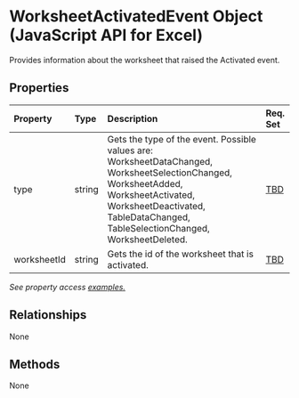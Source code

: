# WorksheetActivatedEvent Object (JavaScript API for Excel)

Provides information about the worksheet that raised the Activated event.

## Properties

| Property	   | Type	|Description| Req. Set|
|:---------------|:--------|:----------|:----|
|type|string|Gets the type of the event. Possible values are: WorksheetDataChanged, WorksheetSelectionChanged, WorksheetAdded, WorksheetActivated, WorksheetDeactivated, TableDataChanged, TableSelectionChanged, WorksheetDeleted.|[TBD](../requirement-sets/excel-api-requirement-sets.md)|
|worksheetId|string|Gets the id of the worksheet that is activated.|[TBD](../requirement-sets/excel-api-requirement-sets.md)|

_See property access [examples.](#property-access-examples)_

## Relationships
None


## Methods
None

